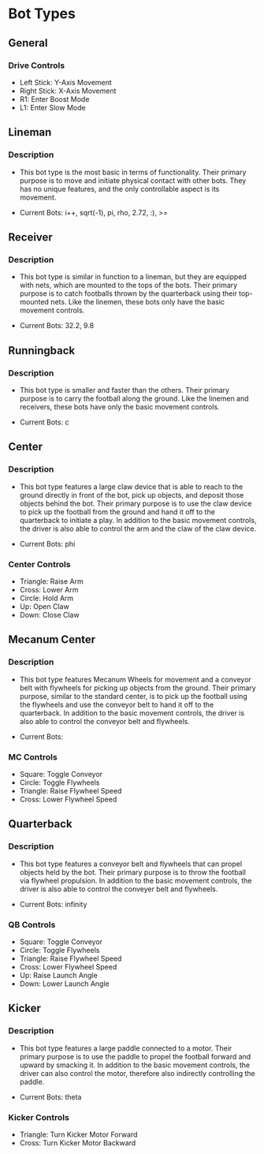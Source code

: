 # Bot Types

## General
### Drive Controls
- Left Stick: Y-Axis Movement
- Right Stick: X-Axis Movement
- R1: Enter Boost Mode
- L1: Enter Slow Mode

## Lineman
### Description
- This bot type is the most basic in terms of functionality. Their primary purpose is to move and initiate physical contact with other bots. They has no unique features, and the only controllable aspect is its movement.

- Current Bots: i++, sqrt(-1), pi, rho, 2.72, :), >=

## Receiver
### Description
- This bot type is similar in function to a lineman, but they are equipped with nets, which are mounted to the tops of the bots. Their primary purpose is to catch footballs thrown by the quarterback using their top-mounted nets. Like the linemen, these bots only have the basic movement controls.

- Current Bots: 32.2, 9.8

## Runningback
### Description
- This bot type is smaller and faster than the others. Their primary purpose is to carry the football along the ground. Like the linemen and receivers, these bots have only the basic movement controls.

- Current Bots: c

## Center
### Description
- This bot type features a large claw device that is able to reach to the ground directly in front of the bot, pick up objects, and deposit those objects behind the bot. Their primary purpose is to use the claw device to pick up the football from the ground and hand it off to the quarterback to initiate a play. In addition to the basic movement controls, the driver is also able to control the arm and the claw of the claw device.

- Current Bots: phi

### Center Controls
- Triangle: Raise Arm
- Cross: Lower Arm
- Circle: Hold Arm
- Up: Open Claw
- Down: Close Claw

## Mecanum Center
### Description
- This bot type features Mecanum Wheels for movement and a conveyor belt with flywheels for picking up objects from the ground. Their primary purpose, similar to the standard center, is to pick up the football using the flywheels and use the conveyor belt to hand it off to the quarterback. In addition to the basic movement controls, the driver is also able to control the conveyor belt and flywheels.

- Current Bots:

### MC Controls
- Square: Toggle Conveyor
- Circle: Toggle Flywheels
- Triangle: Raise Flywheel Speed
- Cross: Lower Flywheel Speed

## Quarterback
### Description
- This bot type features a conveyor belt and flywheels that can propel objects held by the bot. Their primary purpose is to throw the football via flywheel propulsion. In addition to the basic movement controls, the driver is also able to control the conveyer belt and flywheels.

- Current Bots: infinity

### QB Controls
- Square: Toggle Conveyor
- Circle: Toggle Flywheels
- Triangle: Raise Flywheel Speed
- Cross: Lower Flywheel Speed
- Up: Raise Launch Angle
- Down: Lower Launch Angle

## Kicker
### Description
- This bot type features a large paddle connected to a motor. Their primary purpose is to use the paddle to propel the football forward and upward by smacking it. In addition to the basic movement controls, the driver can also control the motor, therefore also indirectly controlling the paddle.

- Current Bots: theta

### Kicker Controls
- Triangle: Turn Kicker Motor Forward
- Cross: Turn Kicker Motor Backward